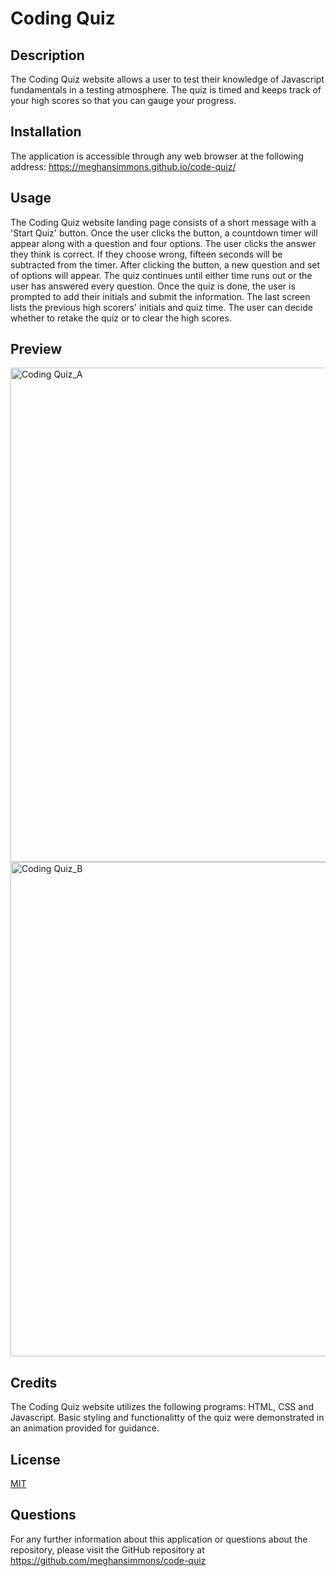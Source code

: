 # Coding Quiz

## Description
The Coding Quiz website allows a user to test their knowledge of Javascript fundamentals in a testing atmosphere. The quiz is timed and keeps track of your high scores so that you can gauge your progress.

## Installation
The application is accessible through any web browser at the following address: 
https://meghansimmons.github.io/code-quiz/

## Usage
The Coding Quiz website landing page consists of a short message with a 'Start Quiz' button. Once the user clicks the button, a countdown timer will appear along with a question and four options. The user clicks the answer they think is correct. If they choose wrong, fifteen seconds will be subtracted from the timer. After clicking the button, a new question and set of options will appear. The quiz continues until either time runs out or the user has answered every question. Once the quiz is done, the user is prompted to add their initials and submit the information. The last screen lists the previous high scorers' initials and quiz time. The user can decide whether to retake the quiz or to clear the high scores.

## Preview
<img width="791" alt="Coding Quiz_A" src="https://user-images.githubusercontent.com/128755783/236563626-c05912af-8e85-4653-8843-8cab32b13802.png">
<img width="791" alt="Coding Quiz_B" src="https://user-images.githubusercontent.com/128755783/236563654-6e70101a-3311-46c2-8553-926c26b07042.png">

## Credits
The Coding Quiz website utilizes the following programs: HTML, CSS and Javascript. Basic styling and functionalitty of the quiz were demonstrated in an animation provided for guidance.

## License
[MIT](https://choosealicense.com/licenses/mit/)

## Questions
For any further information about this application or questions about the repository, please visit the GitHub repository at https://github.com/meghansimmons/code-quiz
